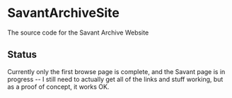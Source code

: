 # SavantArchiveSite
The source code for the Savant Archive Website

## Status
Currently only the first browse page is complete, and the Savant page is in progress -- I still need to actually get all of the links and stuff working, but as a proof of concept, it works OK.
